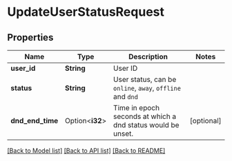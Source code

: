 # UpdateUserStatusRequest

## Properties

Name | Type | Description | Notes
------------ | ------------- | ------------- | -------------
**user_id** | **String** | User ID | 
**status** | **String** | User status, can be `online`, `away`, `offline` and `dnd` | 
**dnd_end_time** | Option<**i32**> | Time in epoch seconds at which a dnd status would be unset. | [optional]

[[Back to Model list]](../README.md#documentation-for-models) [[Back to API list]](../README.md#documentation-for-api-endpoints) [[Back to README]](../README.md)



